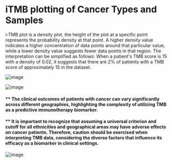 # iTMB plotting of Cancer Types and Samples

i-TMB plot is a density plot, the height of the plot at a specific point represents the probability density at that point. A higher density value indicates a higher concentration of data points around that particular value, while a lower density value suggests fewer data points in that region. The interpretation can be simplified as follows: When a patient's TMB score is 15 with a density of 0.02, it suggests that there are 2% of patients with a TMB score of approximately 15 in the dataset.

![image](https://github.com/atomikkus/TMB_plotter/assets/87168509/43a9be7a-2315-46a7-8be8-e152763aa91a)



![image](https://github.com/atomikkus/TMB_plotter/assets/87168509/13ecb0fe-bbfa-4a3d-b237-528a32597071)


#### ** The clinical outcomes of patients with cancer can vary significantly across different geographies, highlighting the complexity of utilizing TMB as a predictive immunotherapy biomarker.
#### ** It is important to recognize that assuming a universal criterion and cutoff for all ethnicities and geographical areas may have adverse effects on cancer patients. Therefore, caution should be exercised when interpreting TMB data, considering the diverse factors that influence its efficacy as a biomarker in clinical settings.


![image](https://github.com/atomikkus/TMB_plotter/assets/87168509/f932b455-bc56-4a7d-91a5-036affbb4bc4)


